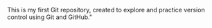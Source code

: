 This is my first Git repository, created to explore and practice version control using Git and GitHub."

<!--
**Rayid-Ul-Islam/Rayid-Ul-Islam** is a ✨ _special_ ✨ repository because its `README.md` (this file) appears on your GitHub profile. Author - Rayid Ul Islam Shah


Here are some ideas to get you started:

- 🔭 I’m currently working on ...
- 🌱 I’m currently learning ...
- 👯 I’m looking to collaborate on ...
- 🤔 I’m looking for help with ...
- 💬 Ask me about ...
- 📫 How to reach me: ...
- 😄 Pronouns: ...
- ⚡ Fun fact: ...
-->
